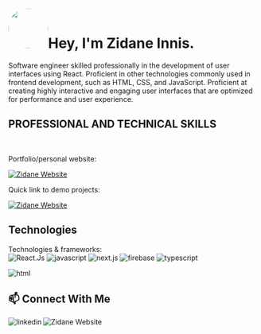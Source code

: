 # <img src="https://rapidapi.com/blog/wp-content/uploads/2017/01/octocat.gif" width="80px" style="border-radius: 50%;">Hey, I'm Zidane Innis.




Software engineer skilled professionally in the development of user interfaces using React. Proficient in other technologies commonly used in frontend development, such as HTML, CSS, and JavaScript. 
Proficient at creating highly interactive and engaging user interfaces that are optimized for performance and user experience. 

## PROFESSIONAL AND TECHNICAL SKILLS
 <br style="flex" > 
<p>Portfolio/personal website:</p> <a href="https://devzidane.vercel.app/" target="_blank" ><img alt="Zidane Website" src="https://img.shields.io/badge/WEBSITE-black?style=for-the-flat&logo=nextdotjs&logoColor=white"/> <a/>

<p>Quick link to demo projects:</p><a href="https://devzidane.vercel.app/#projects" target="_blank"><img alt="Zidane Website" src="https://img.shields.io/badge/PROJECTS-black?style=for-the-flat&logo=nextdotjs&logoColor=white"/> <a/>
</br>



## Technologies
Technologies & frameworks:
<br style="flex">
<img alt="React.Js" src="https://img.shields.io/badge/REACT-1867c0?style=for-the-flat&logo=react&logoColor=fff"/>
<img alt="javascript" src="https://img.shields.io/badge/JAVASCRIPT-F7DF1E?style=for-the-flat&logo=javascript&logoColor=000" /> 
<img  alt="next.js" src="https://img.shields.io/badge/NEXT.JS-black?style=for-the-flat&logo=nextdotjs&logoColor=white" />
 <img alt="firebase"  src="https://img.shields.io/badge/FIREBASE-black?style=for-the-flat&logo=firebase&logoColor=ffca28" />
<img alt="typescript" src="https://img.shields.io/badge/TYPESCRIPT-1867c0?style=for-the-flat&logo=typescript&logoColor=fff" />

<img alt="html" src="https://img.shields.io/badge/HTML5-E34F26?style=for-the-flat&logo=html5&logoColor=white" /> 
</br>

## 📫 Connect With Me 
[<img align="left" alt="linkedin" src="https://img.shields.io/badge/LINKEDIN-%230077B5.svg?&style=for-the-flat&logo=linkedin&logoColor=white"  />](https://www.linkedin.com/in/zidane-innis/)
[<img align="left" target="_blank" alt="Zidane Website" target="_blank" src="https://img.shields.io/badge/WEBSITE-black?style=for-the-flat&logo=nextdotjs&logoColor=white" />](https://devzidane.vercel.app/#contact)




<br>
<br>
<!---
zidxne1/zidxne1 is a ✨ special ✨ repository because its `README.md` (this file) appears on your GitHub profile.
You can click the Preview link to take a look at your changes.
--->
